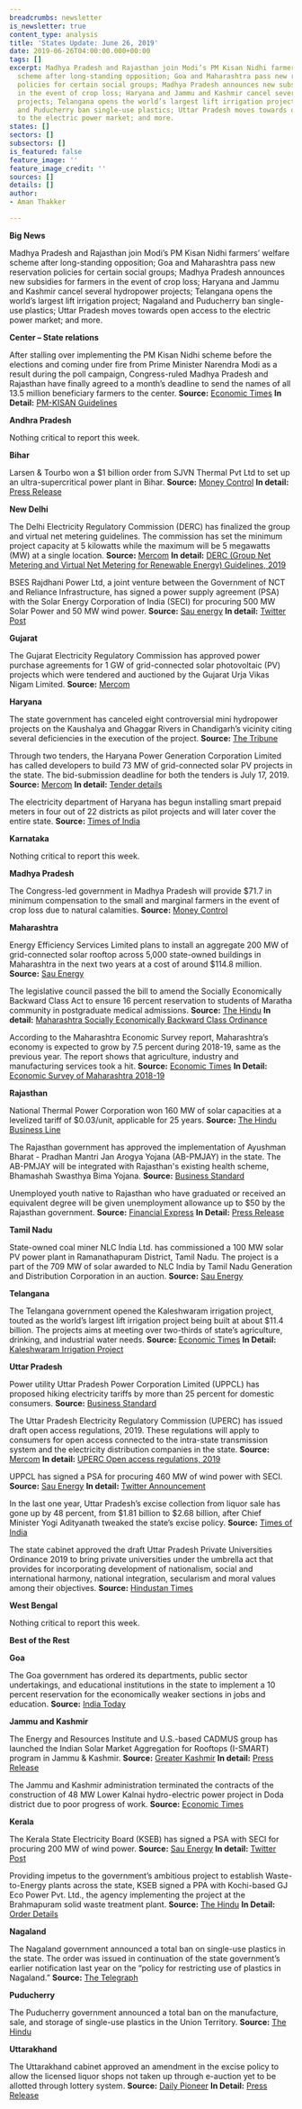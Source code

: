 ```yaml
---
breadcrumbs: newsletter
is_newsletter: true
content_type: analysis
title: 'States Update: June 26, 2019'
date: 2019-06-26T04:00:00.000+00:00
tags: []
excerpt: Madhya Pradesh and Rajasthan join Modi’s PM Kisan Nidhi farmers’ welfare
  scheme after long-standing opposition; Goa and Maharashtra pass new reservation
  policies for certain social groups; Madhya Pradesh announces new subsidies for farmers
  in the event of crop loss; Haryana and Jammu and Kashmir cancel several hydropower
  projects; Telangana opens the world’s largest lift irrigation project; Nagaland
  and Puducherry ban single-use plastics; Uttar Pradesh moves towards open access
  to the electric power market; and more.
states: []
sectors: []
subsectors: []
is_featured: false
feature_image: ''
feature_image_credit: ''
sources: []
details: []
author:
- Aman Thakker

---
```

**Big News**

Madhya Pradesh and Rajasthan join Modi’s PM Kisan Nidhi farmers’ welfare scheme after long-standing opposition; Goa and Maharashtra pass new reservation policies for certain social groups; Madhya Pradesh announces new subsidies for farmers in the event of crop loss; Haryana and Jammu and Kashmir cancel several hydropower projects; Telangana opens the world’s largest lift irrigation project; Nagaland and Puducherry ban single-use plastics; Uttar Pradesh moves towards open access to the electric power market; and more. 

**Center – State relations**

After stalling over implementing the PM Kisan Nidhi scheme before the elections and coming under fire from Prime Minister Narendra Modi as a result during the poll campaign, Congress-ruled Madhya Pradesh and Rajasthan have finally agreed to a month’s deadline to send the names of all 13.5 million beneficiary farmers to the center. **Source:** [Economic Times](https://economictimes.indiatimes.com/news/economy/agriculture/pm-kisan-nidhi-rajasthan-madhya-pradesh-come-on-board/articleshow/69850684.cms) **In Detail:** [PM-KISAN Guidelines](http://agricoop.nic.in/sites/default/files/operational_GuidePM.pdf)

**Andhra Pradesh**

Nothing critical to report this week.

**Bihar**

Larsen & Tourbo won a $1 billion order from SJVN Thermal Pvt Ltd to set up an ultra-supercritical power plant in Bihar. **Source:** [Money Control](https://www.moneycontrol.com/news/business/lt-bags-power-project-worth-over-rs-7000-cr-in-bihar-4129521.html) **In detail:** [Press Release](http://corpwebstorage.blob.core.windows.net/media/40118/2019-06-24-lt-wins-2x660-mw-power-project-mega-order-in-bihar.pdf)

**New Delhi**

The Delhi Electricity Regulatory Commission (DERC) has finalized the group and virtual net metering guidelines. The commission has set the minimum project capacity at 5 kilowatts while the maximum will be 5 megawatts (MW) at a single location. **Source:** [Mercom](https://mercomindia.com/derc-group-virtual-net-metering/) **In detail:** [DERC (Group Net Metering and Virtual Net Metering for Renewable Energy) Guidelines, 2019](http://www.derc.gov.in/Regulations/DercGuidelines/DERC(Group%20Net%20Metering%20and%20Virtual%20Net%20Metering%20for%20Renewable%20Energy)%20Guidelines,%202019.pdf)

BSES Rajdhani Power Ltd, a joint venture between the Government of NCT and Reliance Infrastructure, has signed a power supply agreement (PSA) with the Solar Energy Corporation of India (SECI) for procuring 500 MW Solar Power and 50 MW wind power. **Source:** [Sau energy](https://www.saurenergy.com/solar-energy-news/brpl-signs-psa-500-mw-solar-50-mw-wind-power-seci) **In detail:** [Twitter Post](https://twitter.com/SECI_Ltd/status/1140587301875134464)

**Gujarat**

The Gujarat Electricity Regulatory Commission has approved power purchase agreements for 1 GW of grid-connected solar photovoltaic (PV) projects which were tendered and auctioned by the Gujarat Urja Vikas Nigam Limited. **Source:** [Mercom](https://mercomindia.com/ppa-1-gw-solar-gujarat/)

**Haryana**

The state government has canceled eight controversial mini hydropower projects on the Kaushalya and Ghaggar Rivers in Chandigarh’s vicinity citing several deficiencies in the execution of the project. **Source:** [The Tribune](https://www.tribuneindia.com/news/haryana/state-cancels-8-hydel-projects/789903.html)

Through two tenders, the Haryana Power Generation Corporation Limited has called developers to build 73 MW of grid-connected solar PV projects in the state. The bid-submission deadline for both the tenders is July 17, 2019. **Source:** [Mercom](https://mercomindia.com/haryana-floats-two-tenders-solar/) **In detail:** [Tender details](http://hpgcl.org.in/pages.php?module=tenders&process=nitDetailInfo&popme=1&tid=3873)

The electricity department of Haryana has begun installing smart prepaid meters in four out of 22 districts as pilot projects and will later cover the entire state. **Source:** [Times of India](https://timesofindia.indiatimes.com/city/gurgaon/haryana-kicks-off-prepaid-power-meter-project/articleshowprint/69868160.cms)

**Karnataka**

Nothing critical to report this week.

**Madhya Pradesh**

The Congress-led government in Madhya Pradesh will provide $71.7 in minimum compensation to the small and marginal farmers in the event of crop loss due to natural calamities. **Source:** [Money Control](https://www.moneycontrol.com/news/india/madhya-pradesh-govt-fixes-rs-5000-as-minimum-aid-to-calamity-hit-farmers-4116491.html)

**Maharashtra**

Energy Efficiency Services Limited plans to install an aggregate 200 MW of grid-connected solar rooftop across 5,000 state-owned buildings in Maharashtra in the next two years at a cost of around $114.8 million. **Source:** [Sau Energy](https://www.saurenergy.com/solar-energy-news/eesl-install-solar-rooftops-200-mw-maharashtra)

The legislative council passed the bill to amend the Socially Economically Backward Class Act to ensure 16 percent reservation to students of Maratha community in postgraduate medical admissions. **Source:** [The Hindu](https://www.thehindu.com/news/national/other-states/bill-on-maratha-quota-passed-by-both-houses-in-maharashtra/article28104345.ece) **In detail:** [Maharashtra Socially Economically Backward Class Ordinance](https://www.maharashtra.gov.in/Site/Upload/Acts%20Rules/English/esbc_13_11072014.pdf)

According to the Maharashtra Economic Survey report, Maharashtra’s economy is expected to grow by 7.5 percent during 2018-19, same as the previous year. The report shows that agriculture, industry and manufacturing services took a hit. **Source:** [Economic Times](https://economictimes.indiatimes.com/news/economy/indicators/fy19-growth-in-maharashtra-flat-at-7-5-eco-survey/articleshow/69835020.cms) **In Detail:** [Economic Survey of Maharashtra 2018-19](https://mahades.maharashtra.gov.in/publications.do?pubId=ESM)

**Rajasthan**

National Thermal Power Corporation won 160 MW of solar capacities at a levelized tariff of $0.03/unit, applicable for 25 years. **Source:** [The Hindu Business Line](https://www.thehindubusinessline.com/markets/stock-markets/ntpc/article28087983.ece)

The Rajasthan government has approved the implementation of Ayushman Bharat - Pradhan Mantri Jan Arogya Yojana (AB-PMJAY) in the state. The AB-PMJAY will be integrated with Rajasthan's existing health scheme, Bhamashah Swasthya Bima Yojana. **Source:** [Business Standard](https://www.business-standard.com/article/pti-stories/rajasthan-to-implement-centre-s-flagship-health-scheme-119062200645_1.html)

Unemployed youth native to Rajasthan who have graduated or received an equivalent degree will be given unemployment allowance up to $50 by the Rajasthan government. **Source:** [Financial Express](https://www.financialexpress.com/india-news/big-announcement-unemployed-graduates-to-get-up-to-rs-3500-in-rajasthan/1611517/) **In Detail:** [Press Release](http://www.dipr.rajasthan.gov.in/content/dipr/en/news-detail.108463.html)

**Tamil Nadu**

State-owned coal miner NLC India Ltd. has commissioned a 100 MW solar PV power plant in Ramanathapuram District, Tamil Nadu. The project is a part of the 709 MW of solar awarded to NLC India by Tamil Nadu Generation and Distribution Corporation in an auction. **Source:** [Sau Energy](https://www.saurenergy.com/solar-energy-news/nlc-india-commissions-100-mw-solar-plant-in-tamil-nadu)

**Telangana**

The Telangana government opened the Kaleshwaram irrigation project, touted as the world’s largest lift irrigation project being built at about $11.4 billion. The projects aims at meeting over two-thirds of state’s agriculture, drinking, and industrial water needs. **Source:** [Economic Times](https://economictimes.indiatimes.com/news/politics-and-nation/telangana-gets-worlds-largest-lift-irrigation-project/articleshow/69901210.cms) **In Detail:** [Kaleshwaram Irrigation Project](http://www.irrigation.telangana.gov.in/img/projectspdf/kaleshwaram.pdf)

**Uttar Pradesh**

Power utility Uttar Pradesh Power Corporation Limited (UPPCL) has proposed hiking electricity tariffs by more than 25 percent for domestic consumers. **Source:** [Business Standard](https://www.business-standard.com/article/economy-policy/up-power-utility-proposes-25-hike-in-domestic-electricity-tariffs-119061600358_1.html)

The Uttar Pradesh Electricity Regulatory Commission (UPERC) has issued draft open access regulations, 2019. These regulations will apply to consumers for open access connected to the intra-state transmission system and the electricity distribution companies in the state. **Source:** [Mercom](https://mercomindia.com/uttar-pradesh-blueprint-open-access/) **In detail:** [UPERC Open access regulations, 2019](http://www.uperc.org/App_File/OpenAccessRegDraft-rar6172019112725AM.rar)

UPPCL has signed a PSA for procuring 460 MW of wind power with SECI. **Source:** [Sau Energy](https://www.saurenergy.com/solar-energy-news/seci-signs-psa-460-wind-power-uppcl) **In detail:** [Twitter Announcement](https://twitter.com/SECI_Ltd/status/1140937111207645187)

In the last one year, Uttar Pradesh’s excise collection from liquor sale has gone up by 48 percent, from $1.81 billion to $2.68 billion, after Chief Minister Yogi Adityanath tweaked the state’s excise policy. **Source:** [Times of India](https://timesofindia.indiatimes.com/business/india-business/yogi-tweaks-liquor-policy-up-excise-collection-up-by-48/articleshowprint/69908455.cms)

The state cabinet approved the draft Uttar Pradesh Private Universities Ordinance 2019 to bring private universities under the umbrella act that provides for incorporating development of nationalism, social and international harmony, national integration, secularism and moral values among their objectives. **Source:** [Hindustan Times](https://www.hindustantimes.com/india-news/up-cabinet-approves-law-to-regulate-private-universities/story-EPxOQvBe40XAuiDjmqOZ4M.html)

**West Bengal**

Nothing critical to report this week.

**Best of the Rest**

**Goa**

The Goa government has ordered its departments, public sector undertakings, and educational institutions in the state to implement a 10 percent reservation for the economically weaker sections in jobs and education. **Source:** [India Today](https://www.indiatoday.in/education-today/news/story/goa-and-j-k-govt-order-10-ews-quota-to-be-implemented-in-jobs-and-education-1554512-2019-06-23)

**Jammu and Kashmir**

The Energy and Resources Institute and U.S.-based CADMUS group has launched the Indian Solar Market Aggregation for Rooftops (I-SMART) program in Jammu & Kashmir. **Source:** [Greater Kashmir](https://www.greaterkashmir.com/news/business/rooftop-solar-installation-project-i-smart-launched-in-jk/) **In detail:** [Press Release](https://www.teriin.org/press-release/teri-and-cadmus-launch-project-i-smart-simplify-rooftop-solar-installation-domestic)

The Jammu and Kashmir administration terminated the contracts of the construction of 48 MW Lower Kalnai hydro-electric power project in Doda district due to poor progress of work. **Source:** [Economic Times](https://energy.economictimes.indiatimes.com/news/renewable/jk-terminates-contracts-for-lower-kalnai-hydropower-project/69884842)

**Kerala**

The Kerala State Electricity Board (KSEB) has signed a PSA with SECI for procuring 200 MW of wind power. **Source:** [Sau Energy](https://www.saurenergy.com/solar-energy-news/kseb-signs-psa-seci-200-mw-wind-power) **In detail:** [Twitter Post](https://twitter.com/SECI_Ltd/status/1139512208277291010)

Providing impetus to the government’s ambitious project to establish Waste-to-Energy plants across the state, KSEB signed a PPA with Kochi-based GJ Eco Power Pvt. Ltd., the agency implementing the project at the Brahmapuram solid waste treatment plant. **Source:** [The Hindu](https://www.thehindu.com/news/national/kerala/kseb-signs-power-purchase-deal/article28065350.ece) **In Detail:** [Order Details](http://erckerala.org/orders/Orde-%20GJ%20Eco%20power-%20Approval%20of%20PPA%2028.5.2019.pdf)

**Nagaland**

The Nagaland government announced a total ban on single-use plastics in the state. The order was issued in continuation of the state government’s earlier notification last year on the “policy for restricting use of plastics in Nagaland.” **Source:** [The Telegraph](https://www.telegraphindia.com/states/north-east/ban-on-use-of-plastics-in-nagaland/cid/1692825)

**Puducherry**

The Puducherry government announced a total ban on the manufacture, sale, and storage of single-use plastics in the Union Territory. **Source:** [The Hindu](https://www.thehindu.com/news/cities/puducherry/single-use-plastics-to-be-banned-from-aug-1-ut-will-follow-the-pattern-implemented-in-tamil-nadu/article28103849.ece)

**Uttarakhand**

The Uttarakhand cabinet approved an amendment in the excise policy to allow the licensed liquor shops not taken up through e-auction yet to be allotted through lottery system. **Source:** [Daily Pioneer](https://www.dailypioneer.com/2019/state-editions/cabinet-takes-decisions-on-various-issues.html) **In Detail:** [Press Release](http://cm.uk.gov.in/upload/pressrelease/Pressrelease-2867.pdf)

